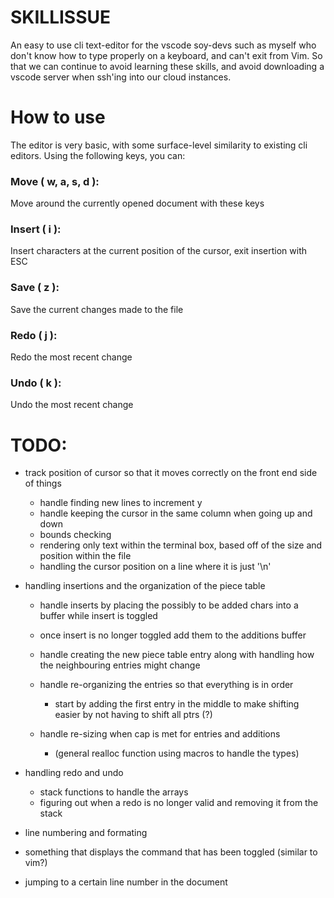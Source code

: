 # SKILLISSUE

An easy to use cli text-editor for the vscode soy-devs such as myself who don't know how to type properly on a keyboard, and can't exit from Vim.
So that we can continue to avoid learning these skills, and avoid downloading a vscode server when ssh'ing into our cloud instances. 

# How to use    

The editor is very basic, with some surface-level similarity to existing cli editors. Using the following keys, you can:

### Move ( w, a, s, d ):
Move around the currently opened document with these keys

### Insert ( i ):
Insert characters at the current position of the cursor, exit insertion with ESC 

### Save ( z ):
Save the current changes made to the file

### Redo ( j ):
Redo the most recent change

### Undo ( k ):
Undo the most recent change

# TODO: 

* track position of cursor so that it moves correctly on the front end side of things 
    * handle finding new lines to increment y 
    * handle keeping the cursor in the same column when going up and down 
    * bounds checking 
    * rendering only text within the terminal box, based off of the size and position within the file
    * handling the cursor position on a line where it is just '\n'

* handling insertions and the organization of the piece table 
    * handle inserts by placing the possibly to be added chars into a buffer while insert is toggled
    * once insert is no longer toggled add them to the additions buffer 
    * handle creating the new piece table entry along with handling how the neighbouring entries might change 
    * handle re-organizing the entries so that everything is in order 
        * start by adding the first entry in the middle to make shifting easier by not having to shift all ptrs (?)

    * handle re-sizing when cap is met for entries and additions 
        * (general realloc function using macros to handle the types)

* handling redo and undo 
    * stack functions to handle the arrays
    * figuring out when a redo is no longer valid and removing it from the stack 

* line numbering and formating 
* something that displays the command that has been toggled (similar to vim?)
* jumping to a certain line number in the document